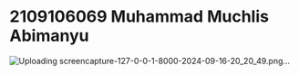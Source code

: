 # 2109106069 Muhammad Muchlis Abimanyu

![Uploading screencapture-127-0-0-1-8000-2024-09-16-20_20_49.png…]()
